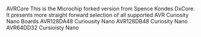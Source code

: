AVRCore
This is the Microchip forked version from Spence Kondes DxCore.  It presents more straight forward selection of all supported AVR Curiosity Nano Boards
AVR128DA48 Curiousity Nano
AVR128DB48 Curiosity Nano
AVR64DD32 Cursioisty Nano
